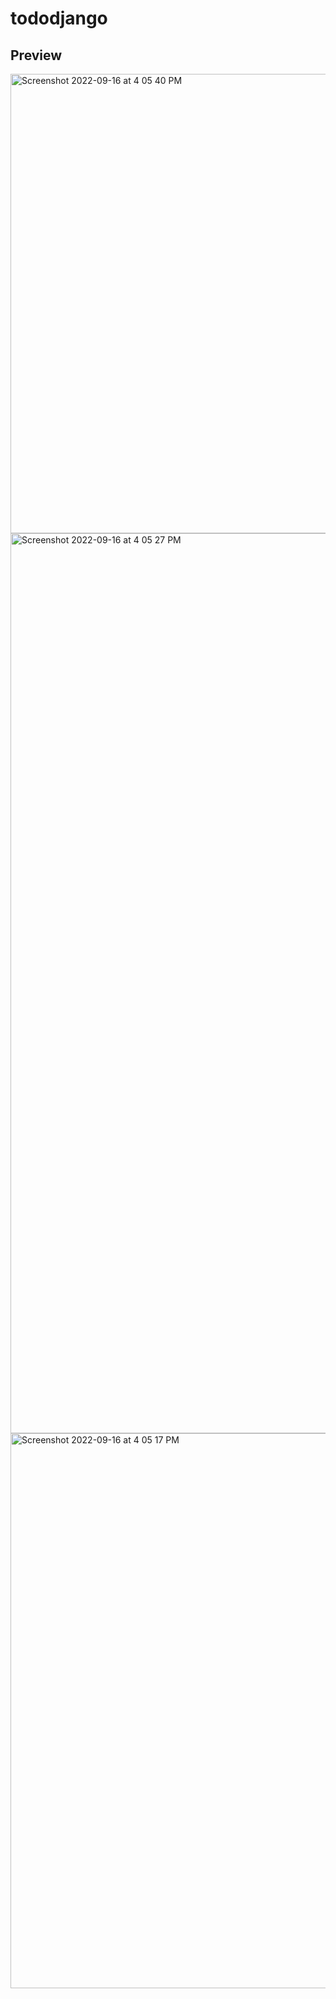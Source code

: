 # tododjango
## Preview
<img width="735" alt="Screenshot 2022-09-16 at 4 05 40 PM" src="https://user-images.githubusercontent.com/80777510/190620468-3ffa0269-8a24-4ed6-9449-b883a7479d55.png">
<img width="1440" alt="Screenshot 2022-09-16 at 4 05 27 PM" src="https://user-images.githubusercontent.com/80777510/190620474-c1fad8b6-9d63-433a-a00b-d08a09589c64.png">
<img width="888" alt="Screenshot 2022-09-16 at 4 05 17 PM" src="https://user-images.githubusercontent.com/80777510/190620482-b762e60e-deea-476d-8af7-f7d3439f2087.png">
